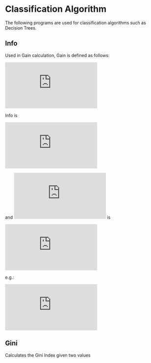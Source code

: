 # Classification Algorithm

The following programs are used for classification algorithms such as Decision Trees.

## Info

Used in Gain calculation, Gain is defined as follows:

![Gain(A)=Info(D)-Info_A(D)](https://latex.codecogs.com/gif.latex?Gain%28A%29%3DInfo%28D%29-Info_A%28D%29)

Info is

![Info(D)=-\sum_{i=1}^{m}p_i\log_2(p_i)](https://latex.codecogs.com/gif.latex?Info%28D%29%3D-%5Csum_%7Bi%3D1%7D%5E%7Bm%7Dp_i%5Clog_2%28p_i%29)

and ![p_i](https://latex.codecogs.com/gif.latex?p_i) is

![p_i = \frac{\left | C_i,_D \right |}{\left | D \right |}](https://latex.codecogs.com/gif.latex?p_i%20%3D%20%5Cfrac%7B%5Cleft%20%7C%20C_i%2C_D%20%5Cright%20%7C%7D%7B%5Cleft%20%7C%20D%20%5Cright%20%7C%7D)

e.g.:

![Info(5,3)=-\frac{5}{8}\log_2\left (\frac{5}{8}  \right )-\frac{3}{8}\log_2\left (\frac{3}{8}  \right )](https://latex.codecogs.com/gif.latex?Info%285%2C3%29%3D-%5Cfrac%7B5%7D%7B8%7D%5Clog_2%5Cleft%20%28%5Cfrac%7B5%7D%7B8%7D%20%5Cright%20%29-%5Cfrac%7B3%7D%7B8%7D%5Clog_2%5Cleft%20%28%5Cfrac%7B3%7D%7B8%7D%20%5Cright%20%29)

## Gini

Calculates the Gini Index given two values